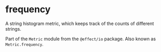 # frequency

A string histogram metric, which keeps track of the counts of different
strings.

Part of the `Metric` module from the `@effect/io` package. Also known as `Metric.frequency`.
